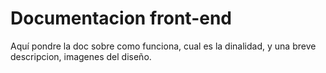 # Documentacion front-end


Aquí pondre la doc sobre como funciona, cual es la dinalidad, y una breve descripcion, imagenes del diseño.